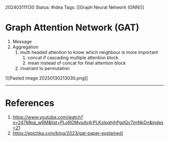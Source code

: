 202403111130
Status: #idea
Tags: [[Graph Neural Network (GNN)]]

# Graph Attention Network (GAT)

1. Message
2. Aggregation
	1. multi headed attention to know which neighbour is more important
		1. concat if cascading multiple attention block
		2. mean instead of concat for final attention block
	2. invariant to permutation

![[Pasted image 20250130213030.png]]

---
# References

1. https://www.youtube.com/watch?v=247Mkqj_wRM&list=PLoROMvodv4rPLKxIpqhjhPgdQy7imNkDn&index=21
2. https://epichka.com/blog/2023/gat-paper-explained/